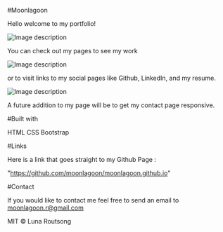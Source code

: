#Moonlagoon

Hello welcome to my portfolio!

![Image description](http://i66.tinypic.com/988xw1.jpg)

You can check out my pages to see my work 

![Image description](http://i68.tinypic.com/65op45.jpg)

or to visit links to my social pages like Github, LinkedIn, and my resume.

![Image description](http://i64.tinypic.com/2urblap.jpg)

A future addition to my page will be to get my contact page responsive.

#Built with

HTML
CSS
Bootstrap

#Links

Here is a link that goes straight to my Github Page : 

"https://github.com/moonlagoon/moonlagoon.github.io"

#Contact

If you would like to contact me feel free to send an email to moonlagoon.r@gmail.com

MIT © Luna Routsong

